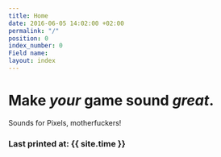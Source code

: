 ```yaml
---
title: Home
date: 2016-06-05 14:02:00 +02:00
permalink: "/"
position: 0
index_number: 0
Field name: 
layout: index
---
```


# **Make *your* game sound *great*.**

Sounds for Pixels, motherfuckers! 

### Last printed at: {{ site.time }}